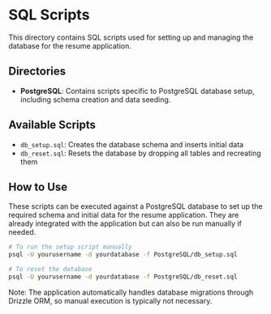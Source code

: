 # SQL Scripts

This directory contains SQL scripts used for setting up and managing the database for the resume application.

## Directories

- **PostgreSQL**: Contains scripts specific to PostgreSQL database setup, including schema creation and data seeding.

## Available Scripts

- `db_setup.sql`: Creates the database schema and inserts initial data
- `db_reset.sql`: Resets the database by dropping all tables and recreating them

## How to Use

These scripts can be executed against a PostgreSQL database to set up the required schema and initial data for the resume application. They are already integrated with the application but can also be run manually if needed.

```bash
# To run the setup script manually
psql -U yourusername -d yourdatabase -f PostgreSQL/db_setup.sql

# To reset the database
psql -U yourusername -d yourdatabase -f PostgreSQL/db_reset.sql
```

Note: The application automatically handles database migrations through Drizzle ORM, so manual execution is typically not necessary.
